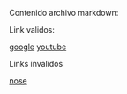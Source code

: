 Contenido archivo markdown:

Link validos:

[google](https://www.google.com/)
[youtube](https://www.youtube.com/CodingTube)

Links invalidos

[nose](https://esto-no-existe.com/no-existe)